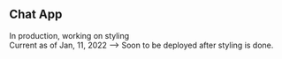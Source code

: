 ## Chat App
In production, working on styling </br>
Current as of Jan, 11, 2022 --> Soon to be deployed after styling is done.
